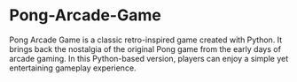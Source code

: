 # Pong-Arcade-Game
Pong Arcade Game is a classic retro-inspired game created with Python. It brings back the nostalgia of the original Pong game from the early days of arcade gaming. In this Python-based version, players can enjoy a simple yet entertaining gameplay experience.
